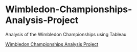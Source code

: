# Wimbledon-Championships-Analysis-Project
Analysis of the Wimbledon Championships using Tableau

[Wimbledon Championships Analysis Project](https://public.tableau.com/app/profile/jackson.wang8650/viz/WimbledonChampionshipsAnalysisProject/GeographicMap)
